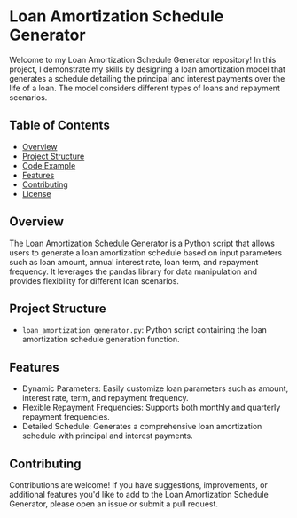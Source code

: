 # Loan Amortization Schedule Generator

Welcome to my Loan Amortization Schedule Generator repository! In this project, I demonstrate my skills by designing a loan amortization model that generates a schedule detailing the principal and interest payments over the life of a loan. The model considers different types of loans and repayment scenarios.

## Table of Contents
- [Overview](#overview)
- [Project Structure](#project-structure)
- [Code Example](#code-example)
- [Features](#features)
- [Contributing](#contributing)
- [License](#license)

## Overview
The Loan Amortization Schedule Generator is a Python script that allows users to generate a loan amortization schedule based on input parameters such as loan amount, annual interest rate, loan term, and repayment frequency. It leverages the pandas library for data manipulation and provides flexibility for different loan scenarios.

## Project Structure
- `loan_amortization_generator.py`: Python script containing the loan amortization schedule generation function.

## Features
- Dynamic Parameters: Easily customize loan parameters such as amount, interest rate, term, and repayment frequency.
- Flexible Repayment Frequencies: Supports both monthly and quarterly repayment frequencies.
- Detailed Schedule: Generates a comprehensive loan amortization schedule with principal and interest payments.

## Contributing
Contributions are welcome! If you have suggestions, improvements, or additional features you'd like to add to the Loan Amortization Schedule Generator, please open an issue or submit a pull request.

